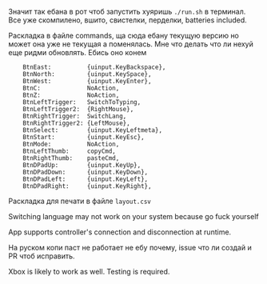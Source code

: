Значит так ебана в рот чтоб запустить хуяришь `./run.sh` в терминал. Все уже скомпилено, вшито, свистелки, перделки, batteries included.

Раскладка в файле commands, ща сюда ебану текущую версию но может она уже не текущая а поменялась. Мне что делать что ли нехуй еще ридми обновлять. Ебись оно конем

```BtnSouth:         undoCmd,
	BtnEast:          {uinput.KeyBackspace},
	BtnNorth:         {uinput.KeySpace},
	BtnWest:          {uinput.KeyEnter},
	BtnC:             NoAction,
	BtnZ:             NoAction,
	BtnLeftTrigger:   SwitchToTyping,
	BtnLeftTrigger2:  {RightMouse},
	BtnRightTrigger:  SwitchLang,
	BtnRightTrigger2: {LeftMouse},
	BtnSelect:        {uinput.KeyLeftmeta},
	BtnStart:         {uinput.KeyEsc},
	BtnMode:          NoAction,
	BtnLeftThumb:     copyCmd,
	BtnRightThumb:    pasteCmd,
	BtnDPadUp:        {uinput.KeyUp},
	BtnDPadDown:      {uinput.KeyDown},
	BtnDPadLeft:      {uinput.KeyLeft},
	BtnDPadRight:     {uinput.KeyRight},
```

Раскладка для печати в файле `layout.csv`

Switching language may not work on your system because go fuck yourself

App supports controller's connection and disconnection at runtime.

На руском копи паст не работает не ебу почему, issue что ли создай и PR чтоб исправить.

Xbox is likely to work as well. Testing is required.
